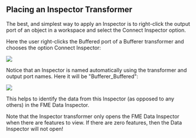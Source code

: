 ## Placing an Inspector Transformer ##
The best, and simplest way to apply an Inspector is to right-click the output port of an object in a workspace and select the Connect Inspector option.

Here the user right-clicks the Buffered port of a Bufferer transformer and chooses the option Connect Inspector:

![](./Images/Img2.036.RightClickAddInspector.png)

Notice that an Inspector is named automatically using the transformer and output port names. Here it will be "Bufferer_Buffered":

![](./Images/Img2.036b.RightClickAddedInspector.png)

This helps to identify the data from this Inspector (as opposed to any others) in the FME Data Inspector.

Note that the Inspector transformer only opens the FME Data Inspector when there are features to view. If there are zero features, then the Data Inspector will not open!
